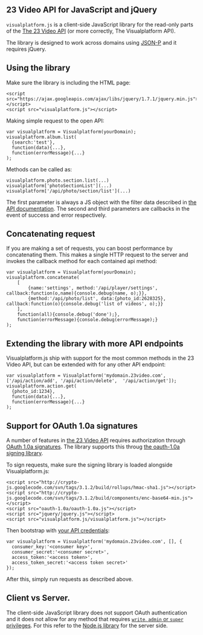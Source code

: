 ## 23 Video API for JavaScript and jQuery

`visualplatform.js` is a client-side JavaScript library for the read-only parts of the [The 23 Video API](http://www.23developer.com/api) (or more correctly, The Visualplatform API).

The library is designed to work across domains using [JSON-P](http://www.23developer.com/api/#response-formats) and it requires jQuery.

## Using the library

Make sure the library is including the HTML page:

    <script src="https://ajax.googleapis.com/ajax/libs/jquery/1.7.1/jquery.min.js"></script>
    <script src="visualplatform.js"></script>

Making simple request to the open API:

    var visualplatform = Visualplatform(yourDomain);
    visualplatform.album.list(
      {search:'test'}, 
      function(data){...},
      function(errorMessage){...}
    );

Methods can be called as:

    visualplatform.photo.section.list(...)
    visualplatform['photoSectionList'](...)
    visualplatform['/api/photo/section/list'](...)


The first parameter is always a JS object with the filter data described in [the API documentation](http://www.23developer.com/api/#methods). The second and third parameters are callbacks in the event of success and error respectively.

## Concatenating request
   
If you are making a set of requests, you can boost performance by concatenating them. This makes a single HTTP request to the server and invokes the callback method for each contained api method:

    var visualplatform = Visualplatform(yourDomain);
    visualplatform.concatenate(
        [
            {name:'settings', method:'/api/player/settings', callback:function(o,name){console.debug(name, o);}},
            {method:'/api/photo/list', data:{photo_id:2628325}, callback:function(o){console.debug('list of videos', o);}}
        ],
        function(all){console.debug('done');},
        function(errorMessage){console.debug(errorMessage);}
    );

## Extending the library with more API endpoints

Visualplatform.js ship with support for the most common methods in the 23 Video API, but can be extended with for any other API endpoint:

    var visualplatform = Visualplatform('mydomain.23video.com', ['/api/action/add', '/api/action/delete',  '/api/action/get']);
    visualplatform.action.get(
      {photo_id:1234}, 
      function(data){...},
      function(errorMessage){...}
    );


## Support for OAuth 1.0a signatures

A number of features in [the 23 Video API](http://www.23video.com/api) requires authorization through [OAuth 1.0a signatures](http://www.23video.com/api/oauth). The library supports this throug [the oauth-1.0a signing library](https://github.com/ddo/oauth-1.0a). 

To sign requests, make sure the signing library is loaded alongside Visualplatform.js:

    <script src="http://crypto-js.googlecode.com/svn/tags/3.1.2/build/rollups/hmac-sha1.js"></script>
    <script src="http://crypto-js.googlecode.com/svn/tags/3.1.2/build/components/enc-base64-min.js"></script>
    <script src="oauth-1.0a/oauth-1.0a.js"></script>
    <script src="jquery/jquery.js"></script>
    <script src="visualplatform.js/visualplatform.js"></script>

Then bootstrap with [your API credentials](http://www.23video.com/api/oauth):

    var visualplatform = Visualplatform('mydomain.23video.com', [], {
      consumer_key:'<consumer key>', 
      consumer_secret:'<consumer secret>', 
      access_token:'<access token>', 
      access_token_secret:'<access token secret>'
    });

After this, simply run requests as described above.


## Client vs Server.

The client-side JavaScript library does not support OAuth authentication and it does not allow for any method that requires [`write`, `admin` or `super` privileges](http://www.23developer.com/api/#permission-levels). For this refer to the [Node.js library](http://github.com/23/node-23video) for the server side.
